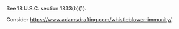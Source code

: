 See 18 U.S.C. section 1833(b)(1).

Consider <https://www.adamsdrafting.com/whistleblower-immunity/>.

